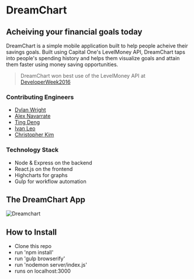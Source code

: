 # DreamChart

## Acheiving your financial goals today

DreamChart is a simple mobile application built to help people acheive their savings goals. Built using Capital One's LevelMoney API, DreamChart taps into people's spending history and helps them visualize goals and attain them faster using money saving opportunities.

> DreamChart won best use of the LevelMoney API at [DeveloperWeek2016](http://developerweek.com)

### Contributing Engineers

* [Dylan Wright](https://github.com/dswright)
* [Alex Navarrate](https://github.com/codeNameAtlas)
* [Ting Deng](https://github.com/viinasu)
* [Ivan Leo](https://github.com/sirivanleo)
* [Christopher Kim](https://github.com/jkf91)

### Technology Stack

*   Node & Express on the backend
*   React.js on the frontend
*   Highcharts for graphs
*   Gulp for workflow automation

## The DreamChart App

![Dreamchart](http://ds-wright.com/images/dreamchart.png)

## How to Install

* Clone this repo
* run 'npm install'
* run 'gulp browserify'
* run 'nodemon server/index.js'
* runs on localhost:3000